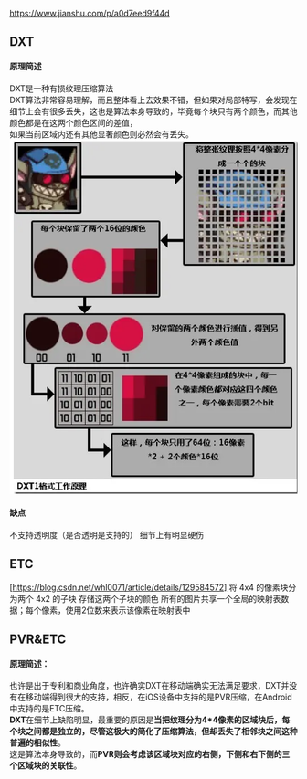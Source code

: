 https://www.jianshu.com/p/a0d7eed9f44d

## DXT
#### 原理简述
DXT是一种有损纹理压缩算法    
DXT算法非常容易理解，而且整体看上去效果不错，但如果对局部特写，会发现在细节上会有很多丢失，这也是算法本身导致的，毕竟每个块只有两个颜色，而其他颜色都是在这两个颜色区间的差值，    
如果当前区域内还有其他显著颜色则必然会有丢失。    
![DXT原理](/basic/imgs/DXT1工作原理.png)  
#### 缺点
不支持透明度（是否透明是支持的）
细节上有明显硬伤

## ETC
[https://blog.csdn.net/whl0071/article/details/129584572]
将 4x4 的像素块分为两个 4x2 的子块 存储这两个子块的颜色
所有的图片共享一个全局的映射表数据；每个像素，使用2位数来表示该像素在映射表中


## PVR&ETC
#### 原理简述： 
也许是出于专利和商业角度，也许确实DXT在移动端确实无法满足要求，DXT并没有在移动端得到很大的支持，相反，在iOS设备中支持的是PVR压缩，在Android中支持的是ETC压缩。  
**DXT**在细节上缺陷明显，最重要的原因是**当把纹理分为4*4像素的区域块后，每个块之间都是独立的，尽管这极大的简化了压缩算法，但却丢失了相邻块之间这种普遍的相似性**。  
这是算法本身导致的，而**PVR则会考虑该区域块对应的右侧，下侧和右下侧的三个区域块的关联性**。  

